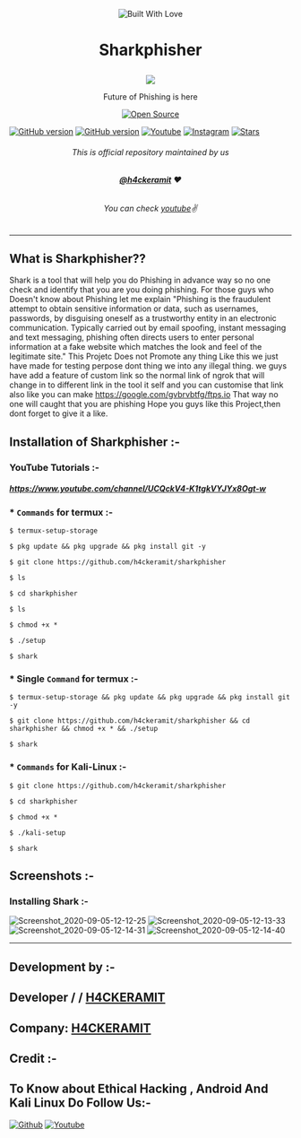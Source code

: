 <p align="center"><a><img title="Built With Love" src="https://forthebadge.com/images/badges/60-percent-of-the-time-works-every-time.svg"> </a>

# <p align="center">Sharkphisher
<p align="center">
  <img src="https://user-images.githubusercontent.com/64035221/92106331-df7b5000-ee01-11ea-9f16-c0a62a027b27.jpg">
</p>
<p align="center">Future of Phishing is here
<p align="center">
<a href="https://github.com/h4ckeramit"><img title="Open Source" src="https://img.shields.io/badge/Open%20Source-%E2%99%A5-red" ></a>

 <a href="https://github.com/h4ckeramit/sharkphisher"><img title="GitHub version" src="https://d25lcipzij17d.cloudfront.net/badge.svg?id=gh&type=6&v=1.0.0&x2=0" ></a>
<a href="https://github.com/h4ckeramit"><img title="GitHub version" src="https://img.shields.io/github/license/h4ckeramit/sharkphisher?color=Brightgree" ></a>
 <a href="https://www.youtube.com/channel/UCQckV4-K1tgkVYJYx8Ogt-w"><img alt="Youtube" src="https://img.shields.io/badge/Youtube-H4CKERAMIT-green"/></a>
 <a href="https://instagram.com/h4ckeramit"><img alt="Instagram" src="https://img.shields.io/badge/Instagram-h4ckeramit-ff69b4"/></a>
 <a href="https://github.com/h4ckeramit"><img title="Stars" src="https://img.shields.io/github/stars/h4ckeramit/sharkphisher?style=social" ></a>
</p>

###### <p align="center">*This is official repository maintained by us*
###### <p align="center"> *[**@h4ckeramit**](https://www.instagram.com/h4ckeramit/) ❤️*
###### <p align="center"> *You can check [youtube](https://www.youtube.com/channel/UCQckV4-K1tgkVYJYx8Ogt-w)✌*
---
  
## What is Sharkphisher??
  
Shark is a tool that will help you do Phishing in advance way so no one check and identify that you are you doing phishing.
For those guys who Doesn't know about Phishing let me explain "Phishing is the fraudulent attempt to obtain sensitive information or data, such as usernames, passwords, by disguising oneself as a trustworthy entity in an electronic communication. Typically carried out by email spoofing, instant messaging and text messaging, phishing often directs users to enter personal information at a fake website which matches the look and feel of the legitimate site."
This Projetc Does not Promote any thing Like this we just have made for testing perpose dont thing we into any illegal thing.
we guys have add a feature of custom link so the normal link of ngrok that will change in to different link in the tool it self and you can customise that link also like you can make https://google.com/gvbrvbtfg/ftps.io
That way no one will caught that you are phishing
Hope you guys like this Project,then dont forget to give it a like.
  
## Installation of Sharkphisher :- 
  
### YouTube Tutorials :- 

##### https://www.youtube.com/channel/UCQckV4-K1tgkVYJYx8Ogt-w

### * `Commands` for termux :-
```
$ termux-setup-storage

$ pkg update && pkg upgrade && pkg install git -y

$ git clone https://github.com/h4ckeramit/sharkphisher

$ ls

$ cd sharkphisher

$ ls

$ chmod +x *

$ ./setup

$ shark
```

### * Single `Command` for termux :-
```
$ termux-setup-storage && pkg update && pkg upgrade && pkg install git -y

$ git clone https://github.com/h4ckeramit/sharkphisher && cd sharkphisher && chmod +x * && ./setup

$ shark
```
### * `Commands` for Kali-Linux :-
```
$ git clone https://github.com/h4ckeramit/sharkphisher

$ cd sharkphisher

$ chmod +x *

$ ./kali-setup

$ shark 
```
## Screenshots :- 

### Installing Shark :-
![Screenshot_2020-09-05-12-12-25](https://user-images.githubusercontent.com/64035221/92299639-c2658f00-ef71-11ea-8eeb-cfa50f4c6c8c.jpg)
![Screenshot_2020-09-05-12-13-33](https://user-images.githubusercontent.com/64035221/92299650-ec1eb600-ef71-11ea-8934-3dda718ea11d.jpg)
![Screenshot_2020-09-05-12-14-31](https://user-images.githubusercontent.com/64035221/92299657-f5a81e00-ef71-11ea-89ce-9c29dc09b04f.jpg)
![Screenshot_2020-09-05-12-14-40](https://user-images.githubusercontent.com/64035221/92299664-03f63a00-ef72-11ea-9b88-4faf157e727c.jpg)
***

## Development by :- 

## Developer / / [H4CKERAMIT](https://github.com/h4ckeramit/)

## Company: [H4CKERAMIT](https://www.youtube.com/channel/UCQckV4-K1tgkVYJYx8Ogt-w)

## Credit :-

### 
### 


## To Know about Ethical Hacking , Android And Kali Linux Do Follow Us:-

[![Github](https://github.frapsoft.com/social/github.png)](https://github.com/h4ckeramit/)
[![Youtube](https://www.youtube.com/channel/UCQckV4-K1tgkVYJYx8Ogt-w)](<img src="https://www.freepnglogos.com/uploads/youtube-logo-png-images-0.png" width="200" alt="youtube logo png images" />)
